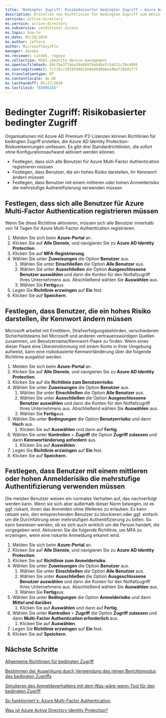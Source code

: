 ```yaml
---
title: 'Bedingter Zugriff: Risikobasierter bedingter Zugriff – Azure Active Directory'
description: Erstellen von Richtlinien für bedingten Zugriff zum Aktivieren von Identity Protection-Verbesserungen für Richtlinien
services: active-directory
ms.service: active-directory
ms.subservice: conditional-access
ms.topic: how-to
ms.date: 05/26/2020
ms.author: joflore
author: MicrosoftGuyJFlo
manager: daveba
ms.reviewer: calebb, rogoya
ms.collection: M365-identity-device-management
ms.openlocfilehash: b9cfba377aba30d4687bab4ba7c5a311c70c4905
ms.sourcegitcommit: fc718cc1078594819e8ed640b6ee4bef39e91f7f
ms.translationtype: HT
ms.contentlocale: de-DE
ms.lasthandoff: 05/27/2020
ms.locfileid: "83995155"
---
```

# <a name="conditional-access-risk-based-conditional-access"></a>Bedingter Zugriff: Risikobasierter bedingter Zugriff

Organisationen mit Azure AD Premium P2-Lizenzen können Richtlinien für bedingten Zugriff erstellen, die Azure AD Identity Protection-Risikoerkennungen umfassen. Es gibt drei Standardrichtlinien, die sofort ohne Konfigurationsaufwand aktiviert werden können. 

* Festlegen, dass sich alle Benutzer für Azure Multi-Factor Authentication registrieren müssen
* Festlegen, dass Benutzer, die ein hohes Risiko darstellen, ihr Kennwort ändern müssen
* Festlegen, dass Benutzer mit einem mittleren oder hohen Anmelderisiko die mehrstufige Authentifizierung verwenden müssen

## <a name="require-all-users-to-register-for-azure-multi-factor-authentication"></a>Festlegen, dass sich alle Benutzer für Azure Multi-Factor Authentication registrieren müssen

Wenn Sie diese Richtlinie aktivieren, müssen sich alle Benutzer innerhalb von 14 Tagen für Azure Multi-Factor Authentication registrieren. 

1. Melden Sie sich beim **Azure-Portal** an.
1. Klicken Sie auf **Alle Dienste**, und navigieren Sie zu **Azure AD Identity Protection**.
1. Klicken Sie auf **MFA-Registrierung**.
1. Wählen Sie unter **Zuweisungen** die Option **Benutzer** aus.
   1. Wählen Sie unter **Einschließen** die Option **Alle Benutzer** aus.
   1. Wählen Sie unter **Ausschließen** die Option **Ausgeschlossene Benutzer auswählen** und dann die Konten für den Notfallzugriff Ihres Unternehmens aus. Abschließend wählen Sie **Auswählen** aus. 
   1. Wählen Sie **Fertig**aus.
1. Legen Sie **Richtlinie erzwingen** auf **Ein** fest.
1. Klicken Sie auf **Speichern**.

## <a name="require-a-password-change-high-risk-users"></a>Festlegen, dass Benutzer, die ein hohes Risiko darstellen, ihr Kennwort ändern müssen

Microsoft arbeitet mit Ermittlern, Strafverfolgungsbehörden, verschiedenen Sicherheitsteams bei Microsoft und anderen vertrauenswürdigen Quellen zusammen, um Benutzername/Kennwort-Paare zu finden. Wenn eines dieser Paare eine Übereinstimmung mit einem Konto in Ihrer Umgebung aufweist, kann eine risikobasierte Kennwortänderung über die folgende Richtlinie ausgelöst werden.

1. Melden Sie sich beim **Azure-Portal** an.
1. Klicken Sie auf **Alle Dienste**, und navigieren Sie zu **Azure AD Identity Protection**.
1. Klicken Sie auf die **Richtlinie zum Benutzerrisiko**.
1. Wählen Sie unter **Zuweisungen** die Option **Benutzer** aus.
   1. Wählen Sie unter **Einschließen** die Option **Alle Benutzer** aus.
   1. Wählen Sie unter **Ausschließen** die Option **Ausgeschlossene Benutzer auswählen** und dann die Konten für den Notfallzugriff Ihres Unternehmens aus. Abschließend wählen Sie **Auswählen** aus.
   1. Wählen Sie **Fertig**aus.
1. Wählen Sie unter **Bedingungen** die Option **Benutzerrisiko** und dann **Hoch** aus.
   1. Klicken Sie auf **Auswählen** und dann auf **Fertig**.
1. Wählen Sie unter **Kontrollen** > **Zugriff** die Option **Zugriff zulassen** und dann **Kennwortänderung anfordern** aus.
   1. Klicken Sie auf **Auswählen**.
1. Legen Sie **Richtlinie erzwingen** auf **Ein** fest.
1. Klicken Sie auf **Speichern**.

## <a name="require-mfa-medium-or-high-sign-in-risk-users"></a>Festlegen, dass Benutzer mit einem mittleren oder hohen Anmelderisiko die mehrstufige Authentifizierung verwenden müssen

Die meisten Benutzer weisen ein normales Verhalten auf, das nachverfolgt werden kann. Wenn sie sich aber außerhalb dieser Norm bewegen, ist es ggf. riskant, ihnen das Anmelden ohne Weiteres zu erlauben. Es kann ratsam sein, den entsprechenden Benutzer zu blockieren oder ggf. einfach um die Durchführung einer mehrstufigen Authentifizierung zu bitten. So kann bewiesen werden, ob es sich auch wirklich um die Person handelt, die vorgegeben wird. Aktivieren Sie die folgende Richtlinie, um MFA zu erzwingen, wenn eine riskante Anmeldung erkannt wird.

1. Melden Sie sich beim **Azure-Portal** an.
1. Klicken Sie auf **Alle Dienste**, und navigieren Sie zu **Azure AD Identity Protection**.
1. Klicken Sie auf **Richtlinie zum Anmelderisiko**.
1. Wählen Sie unter **Zuweisungen** die Option **Benutzer** aus.
   1. Wählen Sie unter **Einschließen** die Option **Alle Benutzer** aus.
   1. Wählen Sie unter **Ausschließen** die Option **Ausgeschlossene Benutzer auswählen** und dann die Konten für den Notfallzugriff Ihres Unternehmens aus. Abschließend wählen Sie **Auswählen** aus.
   1. Wählen Sie **Fertig**aus.
1. Wählen Sie unter **Bedingungen** die Option **Anmelderisiko** und dann **Mittel und darüber**.
   1. Klicken Sie auf **Auswählen** und dann auf **Fertig**.
1. Wählen Sie unter **Kontrollen** > **Zugriff** die Option **Zugriff zulassen** und dann **Multi-Factor Authentication erforderlich** aus.
   1. Klicken Sie auf **Auswählen**.
1. Legen Sie **Richtlinie erzwingen** auf **Ein** fest.
1. Klicken Sie auf **Speichern**.

## <a name="next-steps"></a>Nächste Schritte

[Allgemeine Richtlinien für bedingten Zugriff](concept-conditional-access-policy-common.md)

[Bestimmen der Auswirkung durch Verwendung des reinen Berichtsmodus des bedingten Zugriffs](howto-conditional-access-report-only.md)

[Simulieren des Anmeldeverhaltens mit dem Was-wäre-wenn-Tool für den bedingten Zugriff](troubleshoot-conditional-access-what-if.md)

[So funktioniert's: Azure Multi-Factor Authentication](../authentication/concept-mfa-howitworks.md).

[Was ist Azure Active Directory Identity Protection?](../identity-protection/overview.md)
